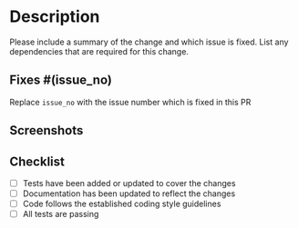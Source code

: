 # Description

Please include a summary of the change and which issue is fixed. List any dependencies that are required for this change.

## Fixes #(issue_no)

Replace `issue_no` with the issue number which is fixed in this PR

## Screenshots

<!-- If applicable, add screenshots or images demonstrating the changes made -->

## Checklist

<!-- Mark the completed tasks with [x] -->

- [ ] Tests have been added or updated to cover the changes
- [ ] Documentation has been updated to reflect the changes
- [ ] Code follows the established coding style guidelines
- [ ] All tests are passing
